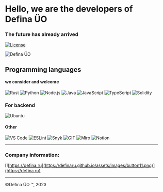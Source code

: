 # Hello, we are the developers of Defina ÜO

### The future has already arrived

[![License](https://img.shields.io/github/license/DefinaCorporation/.github.svg)](https://github.com/DefinaCorporation/Defina-LLC/blob/master/LICENSE)

![Defina ÜO](https://defina.netlify.app/promo/background.png)

## Programming languages 
#### we consider and welcome

![Rust](https://img.shields.io/badge/rust-black?style=for-the-badge&logo=rust&logoColor=8000ff)
![Python](https://img.shields.io/badge/python-black?style=for-the-badge&logo=python&logoColor=ffdf76)
![Node.js](https://img.shields.io/badge/node.js-black?style=for-the-badge&logo=Node.js&logoColor=026e00)
![Java](https://img.shields.io/badge/java-black?style=for-the-badge&logo=openjdk&logoColor=red)
![JavaScript](https://img.shields.io/badge/javascript-black?style=for-the-badge&logo=javascript&logoColor=efd81d)
![TypeScript](https://img.shields.io/badge/typescript-black?style=for-the-badge&logo=TypeScript&logoColor=3178c6)
![Solidity](https://img.shields.io/badge/solidity-black?style=for-the-badge&logo=solidity&logoColor=blue)

### For backend

![Ubuntu](https://img.shields.io/badge/Ubuntu-E95420?style=for-the-badge&logo=ubuntu&logoColor=white)

#### Other

![VS Code](https://img.shields.io/badge/VS_Code-0078D4?style=for-the-badge&logo=visual%20studio%20code&logoColor=white)
![ESLint](https://img.shields.io/badge/eslint-3A33D1?style=for-the-badge&logo=eslint&logoColor=white)
![Snyk](https://img.shields.io/badge/Snyk-4C4A73?style=for-the-badge&logo=snyk&logoColor=white)
![GIT](https://img.shields.io/badge/GIT-E44C30?style=for-the-badge&logo=git&logoColor=white)
![Miro](https://img.shields.io/badge/Miro-FFFF00?style=for-the-badge&logo=Miro&logoColor=black)
![Notion](https://img.shields.io/badge/Notion-white?style=for-the-badge&logo=notion&logoColor=000)

---

### Company information:

[![https://defina.ru](https://definaru.github.io/assets/images/button11.png)](https://defina.ru)


***
&copy;Defina ÜO &trade;, 2023
